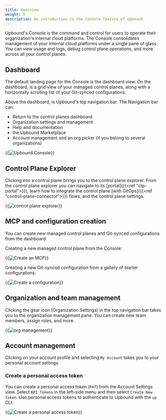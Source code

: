 ```yaml
---
title: Overview
weight: 5
description: An introduction to the Console feature of Upbound
---
```


Upbound's Console is the command and control for users to operate their organization's internal cloud platforms. The Console consolidates management of your internal cloud platforms under a single pane of glass. You can view usage and logs, debug control plane operations, and more across all your control planes. 

## Dashboard

The default landing page for the Console is the dashboard view. On the dashboard, is a grid view of your managed control planes, along with a horizontally scrolling list of your Git-synced configurations. 

Above the dashboard, is Upbound's top navigation bar. The Navigation bar can:

- Return to the control planes dashboard
- Organization settings and management
- Help and documentation
- the Upbound Marketplace
- Account management and an org picker (if you belong to several organizations)

{{<img src="concepts/images/dashboard.png" alt="Upbound Console" quality="100" lightbox="true">}}

<!-- vale Google.Headings = NO -->
## Control Plane Explorer
<!-- vale Google.Headings = YES -->

Clicking into a control plane brings you to the control plane explorer. From the control plane explorer you can navigate to its [portal]({{<ref "ctp-portal">}}), learn how to integrate the control plane [with GitOps]({{<ref "control-plane-connector">}}) flows, and the control plane settings.

{{<img src="concepts/images/ctp-explorer.png" alt="control plane explorer" quality="100" lightbox="true">}}

## MCP and configuration creation

You can create new managed control planes and Git-synced configurations from the dashboard. 

Creating a new managed control plane from the Console:

{{<img src="concepts/images/mcp-create-flow.png" alt="Create an MCP" quality="100" lightbox="true">}}

Creating a new Git-synced configuration from a gallery of starter configurations:

{{<img src="concepts/images/config-create-flow.png" alt="Create a configuration" quality="100" lightbox="true">}}

## Organization and team management

Clicking the gear icon (Organization Settings) in the top navigation bar takes you to the organization management pane. You can create new team members, assign roles, and more.

{{<img src="concepts/images/org-mgmt.png" alt="org management" quality="100" lightbox="true">}}

## Account management

Clicking on your account profile and selecting `My Account` takes you to your personal account settings.

### Create a personal access token

You can create a personal access token (`PAT`) from the Account Settings view. Select `API Tokens` in the left-side menu and then select `Create New Token`. Use personal access tokens to authenticate to Upbound with the `up` CLI.

{{<img src="concepts/images/settings-api-token.png" alt="Create a personal access token" quality="100" lightbox="true">}}